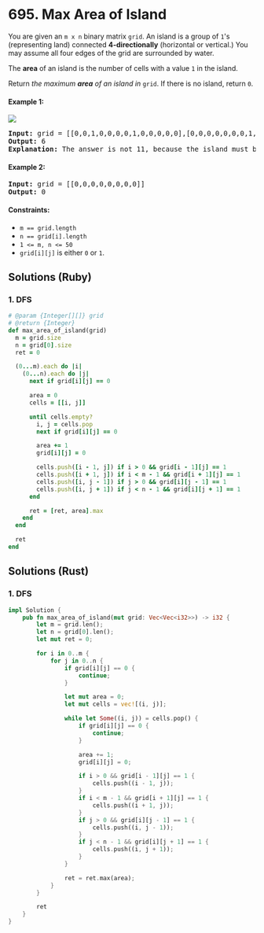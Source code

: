 # 695. Max Area of Island
You are given an `m x n` binary matrix `grid`. An island is a group of `1`'s (representing land) connected **4-directionally** (horizontal or vertical.) You may assume all four edges of the grid are surrounded by water.

The **area** of an island is the number of cells with a value `1` in the island.

Return *the maximum **area** of an island in* `grid`. If there is no island, return `0`.

#### Example 1:
![](https://assets.leetcode.com/uploads/2021/05/01/maxarea1-grid.jpg)
<pre>
<strong>Input:</strong> grid = [[0,0,1,0,0,0,0,1,0,0,0,0,0],[0,0,0,0,0,0,0,1,1,1,0,0,0],[0,1,1,0,1,0,0,0,0,0,0,0,0],[0,1,0,0,1,1,0,0,1,0,1,0,0],[0,1,0,0,1,1,0,0,1,1,1,0,0],[0,0,0,0,0,0,0,0,0,0,1,0,0],[0,0,0,0,0,0,0,1,1,1,0,0,0],[0,0,0,0,0,0,0,1,1,0,0,0,0]]
<strong>Output:</strong> 6
<strong>Explanation:</strong> The answer is not 11, because the island must be connected 4-directionally.
</pre>

#### Example 2:
<pre>
<strong>Input:</strong> grid = [[0,0,0,0,0,0,0,0]]
<strong>Output:</strong> 0
</pre>

#### Constraints:
* `m == grid.length`
* `n == grid[i].length`
* `1 <= m, n <= 50`
* `grid[i][j]` is either `0` or `1`.

## Solutions (Ruby)

### 1. DFS
```Ruby
# @param {Integer[][]} grid
# @return {Integer}
def max_area_of_island(grid)
  m = grid.size
  n = grid[0].size
  ret = 0

  (0...m).each do |i|
    (0...n).each do |j|
      next if grid[i][j] == 0

      area = 0
      cells = [[i, j]]

      until cells.empty?
        i, j = cells.pop
        next if grid[i][j] == 0

        area += 1
        grid[i][j] = 0

        cells.push([i - 1, j]) if i > 0 && grid[i - 1][j] == 1
        cells.push([i + 1, j]) if i < m - 1 && grid[i + 1][j] == 1
        cells.push([i, j - 1]) if j > 0 && grid[i][j - 1] == 1
        cells.push([i, j + 1]) if j < n - 1 && grid[i][j + 1] == 1
      end

      ret = [ret, area].max
    end
  end

  ret
end
```

## Solutions (Rust)

### 1. DFS
```Rust
impl Solution {
    pub fn max_area_of_island(mut grid: Vec<Vec<i32>>) -> i32 {
        let m = grid.len();
        let n = grid[0].len();
        let mut ret = 0;

        for i in 0..m {
            for j in 0..n {
                if grid[i][j] == 0 {
                    continue;
                }

                let mut area = 0;
                let mut cells = vec![(i, j)];

                while let Some((i, j)) = cells.pop() {
                    if grid[i][j] == 0 {
                        continue;
                    }

                    area += 1;
                    grid[i][j] = 0;

                    if i > 0 && grid[i - 1][j] == 1 {
                        cells.push((i - 1, j));
                    }
                    if i < m - 1 && grid[i + 1][j] == 1 {
                        cells.push((i + 1, j));
                    }
                    if j > 0 && grid[i][j - 1] == 1 {
                        cells.push((i, j - 1));
                    }
                    if j < n - 1 && grid[i][j + 1] == 1 {
                        cells.push((i, j + 1));
                    }
                }

                ret = ret.max(area);
            }
        }

        ret
    }
}
```
